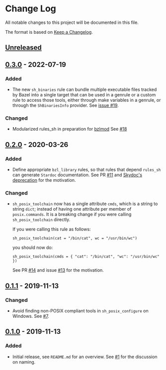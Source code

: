 # Change Log

All notable changes to this project will be documented in this file.

The format is based on [Keep a Changelog](https://keepachangelog.com/).

## [Unreleased]

[Unreleased]: https://github.com/tweag/rules_sh/compare/v0.3.0...HEAD

## [0.3.0] - 2022-07-19

[0.3.0]: https://github.com/tweag/rules_sh/compare/v0.2.0...v0.3.0

### Added

- The new `sh_binaries` rule can bundle multiple executable files tracked by
  Bazel into a single target that can be used in a genrule or a custom rule to
  access those tools, either through make variables in a genrule, or through
  the `ShBinariesInfo` provider.
  See [issue #19][#19].

### Changed

- Modularized rules_sh in preparation for [bzlmod](https://docs.bazel.build/versions/5.2.0/bzlmod.html)
  See [#18]

[#18]: https://github.com/tweag/rules_sh/issues/18
[#19]: https://github.com/tweag/rules_sh/issues/19

## [0.2.0] - 2020-03-26

[0.2.0]: https://github.com/tweag/rules_sh/compare/v0.1.1...v0.2.0

### Added

- Define appropriate `bzl_library` rules, so that rules that
  depend `rules_sh` can generate `Stardoc` documentation.
  See PR [#11][#11] and [Skydoc's deprecation][skydoc_deprecation]
  for the motivation.

### Changed

- `sh_posix_toolchain` now has a single attribute `cmds`, which
  is a string to string `dict`; instead of having one attribute
  per member of `posix.commands`. It is a breaking change if you were
  calling `sh_posix_toolchain` directly.

  If you were calling this rule as follows:

  ```
  sh_posix_toolchain(cat = "/bin/cat", wc = "/usr/bin/wc")
  ```

  you should now do:

  ```
  sh_posix_toolchain(cmds = { "cat": "/bin/cat", "wc": "/usr/bin/wc" })
  ```

  See PR [#14][#14] and issue [#13][#13] for the motivation.

[#14]: https://github.com/tweag/rules_sh/pull/14
[#13]: https://github.com/tweag/rules_sh/issues/13
[#11]: https://github.com/tweag/rules_sh/pull/11
[skydoc_deprecation]: https://github.com/bazelbuild/stardoc/blob/master/docs/skydoc_deprecation.md#starlark-dependencies

## [0.1.1] - 2019-11-13

[0.1.1]: https://github.com/tweag/rules_sh/compare/v0.1.0...v0.1.1

### Changed

- Avoid finding non-POSIX compliant tools in `sh_posix_configure` on Windows.
  See [#7][#7].

[#7]: https://github.com/tweag/rules_sh/pull/7

## [0.1.0] - 2019-11-13

[0.1.0]: https://github.com/tweag/rules_sh/releases/tag/v0.1.0

### Added

- Initial release, see `README.md` for an overview.
  See [#1][#1] for the discussion on naming.

[#1]: https://github.com/tweag/rules_sh/issues/1
